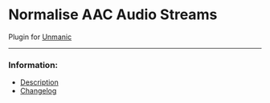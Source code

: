 # Normalise AAC Audio Streams
Plugin for [Unmanic](https://github.com/Unmanic)

---

### Information:

- [Description](description.md)
- [Changelog](changelog.md)
